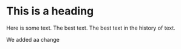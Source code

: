 This is a heading
=================
Here is some text. The best text.
The best text in the history of text.

We added aa change